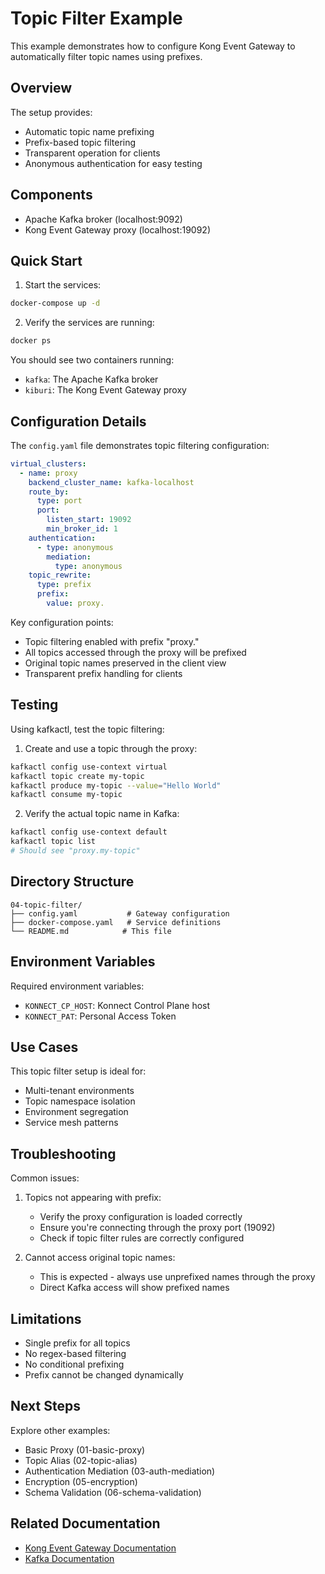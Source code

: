 # Topic Filter Example

This example demonstrates how to configure Kong Event Gateway to automatically filter topic names using prefixes.

## Overview

The setup provides:
- Automatic topic name prefixing
- Prefix-based topic filtering
- Transparent operation for clients
- Anonymous authentication for easy testing

## Components

- Apache Kafka broker (localhost:9092)
- Kong Event Gateway proxy (localhost:19092)

## Quick Start

1. Start the services:
```bash
docker-compose up -d
```

2. Verify the services are running:
```bash
docker ps
```

You should see two containers running:
- `kafka`: The Apache Kafka broker
- `kiburi`: The Kong Event Gateway proxy

## Configuration Details

The `config.yaml` file demonstrates topic filtering configuration:

```yaml
virtual_clusters:
  - name: proxy
    backend_cluster_name: kafka-localhost
    route_by:
      type: port
      port:
        listen_start: 19092
        min_broker_id: 1
    authentication:
      - type: anonymous
        mediation:
          type: anonymous
    topic_rewrite:
      type: prefix
      prefix:
        value: proxy.
```

Key configuration points:
- Topic filtering enabled with prefix "proxy."
- All topics accessed through the proxy will be prefixed
- Original topic names preserved in the client view
- Transparent prefix handling for clients

## Testing

Using kafkactl, test the topic filtering:

1. Create and use a topic through the proxy:
```bash
kafkactl config use-context virtual
kafkactl topic create my-topic
kafkactl produce my-topic --value="Hello World"
kafkactl consume my-topic
```

2. Verify the actual topic name in Kafka:
```bash
kafkactl config use-context default
kafkactl topic list
# Should see "proxy.my-topic"
```

## Directory Structure

```
04-topic-filter/
├── config.yaml           # Gateway configuration
├── docker-compose.yaml   # Service definitions
└── README.md            # This file
```

## Environment Variables

Required environment variables:
- `KONNECT_CP_HOST`: Konnect Control Plane host
- `KONNECT_PAT`: Personal Access Token

## Use Cases

This topic filter setup is ideal for:
- Multi-tenant environments
- Topic namespace isolation
- Environment segregation
- Service mesh patterns

## Troubleshooting

Common issues:

1. Topics not appearing with prefix:
   - Verify the proxy configuration is loaded correctly
   - Ensure you're connecting through the proxy port (19092)
   - Check if topic filter rules are correctly configured

2. Cannot access original topic names:
   - This is expected - always use unprefixed names through the proxy
   - Direct Kafka access will show prefixed names

## Limitations

- Single prefix for all topics
- No regex-based filtering
- No conditional prefixing
- Prefix cannot be changed dynamically

## Next Steps

Explore other examples:
- Basic Proxy (01-basic-proxy)
- Topic Alias (02-topic-alias)
- Authentication Mediation (03-auth-mediation)
- Encryption (05-encryption)
- Schema Validation (06-schema-validation)

## Related Documentation

- [Kong Event Gateway Documentation](https://docs.konghq.com/gateway/)
- [Kafka Documentation](https://kafka.apache.org/documentation/)
